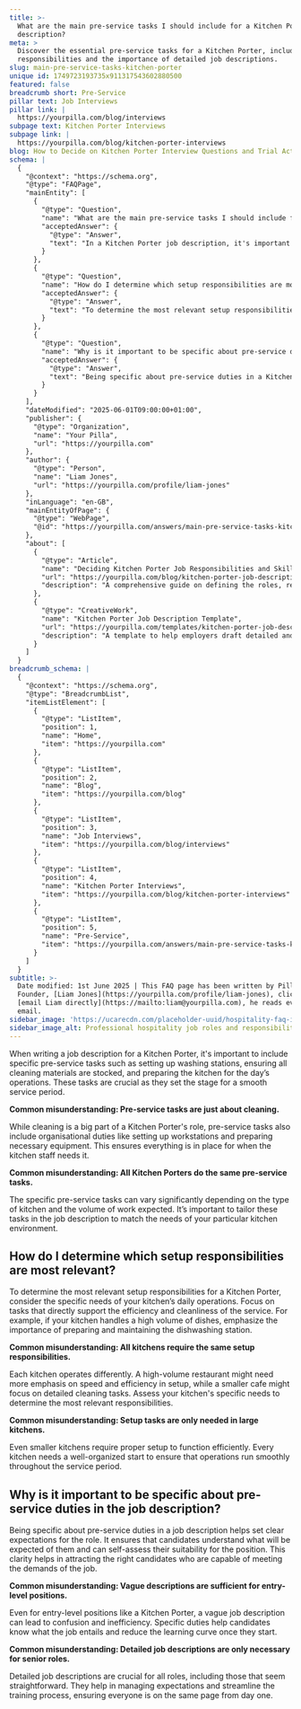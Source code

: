 ```yaml
---
title: >-
  What are the main pre-service tasks I should include for a Kitchen Porter job
  description?
meta: >
  Discover the essential pre-service tasks for a Kitchen Porter, including setup
  responsibilities and the importance of detailed job descriptions.
slug: main-pre-service-tasks-kitchen-porter
unique id: 1749723193735x911317543602880500
featured: false
breadcrumb short: Pre-Service
pillar text: Job Interviews
pillar link: |
  https://yourpilla.com/blog/interviews
subpage text: Kitchen Porter Interviews
subpage link: |
  https://yourpilla.com/blog/kitchen-porter-interviews
blog: How to Decide on Kitchen Porter Interview Questions and Trial Activities
schema: |
  {
    "@context": "https://schema.org",
    "@type": "FAQPage",
    "mainEntity": [
      {
        "@type": "Question",
        "name": "What are the main pre-service tasks I should include for a Kitchen Porter job description?",
        "acceptedAnswer": {
          "@type": "Answer",
          "text": "In a Kitchen Porter job description, it's important to specify pre-service tasks such as setting up washing stations, ensuring cleaning materials are fully stocked, and preparing the kitchen for the day’s operations. These tasks are essential for ensuring a smooth service period. Tasks vary widely depending on the kitchen type and work volume, adding that organisational duties are also part of pre-service tasks, ensuring all necessary equipment and workstations are ready for use."
        }
      },
      {
        "@type": "Question",
        "name": "How do I determine which setup responsibilities are most relevant for a Kitchen Porter?",
        "acceptedAnswer": {
          "@type": "Answer",
          "text": "To determine the most relevant setup responsibilities for a Kitchen Porter, assess the specific needs of your kitchen’s daily operations. Emphasize tasks that enhance efficiency and cleanliness, such as preparing and maintaining dishwashing stations particularly in high-volume environments. Each kitchen's unique demands dictate the setup responsibilities; larger kitchens might require speed-focused setups, whereas smaller kitchens might prioritise detailed cleaning tasks."
        }
      },
      {
        "@type": "Question",
        "name": "Why is it important to be specific about pre-service duties in a Kitchen Porter job description?",
        "acceptedAnswer": {
          "@type": "Answer",
          "text": "Being specific about pre-service duties in a Kitchen Porter job description sets clear expectations for the role. It helps candidates understand the demands and assess their suitability, attracting those capable of fulfilling the duties. Clear, detailed descriptions ensure streamlined training and effective operations from the start, important for all roles, including entry-level positions."
        }
      }
    ],
    "dateModified": "2025-06-01T09:00:00+01:00",
    "publisher": {
      "@type": "Organization",
      "name": "Your Pilla",
      "url": "https://yourpilla.com"
    },
    "author": {
      "@type": "Person",
      "name": "Liam Jones",
      "url": "https://yourpilla.com/profile/liam-jones"
    },
    "inLanguage": "en-GB",
    "mainEntityOfPage": {
      "@type": "WebPage",
      "@id": "https://yourpilla.com/answers/main-pre-service-tasks-kitchen-porter"
    },
    "about": [
      {
        "@type": "Article",
        "name": "Deciding Kitchen Porter Job Responsibilities and Skills",
        "url": "https://yourpilla.com/blog/kitchen-porter-job-description",
        "description": "A comprehensive guide on defining the roles, responsibilities and necessary skills for a Kitchen Porter position."
      },
      {
        "@type": "CreativeWork",
        "name": "Kitchen Porter Job Description Template",
        "url": "https://yourpilla.com/templates/kitchen-porter-job-description",
        "description": "A template to help employers draft detailed and specific job descriptions for Kitchen Porters."
      }
    ]
  }
breadcrumb_schema: |
  {
    "@context": "https://schema.org",
    "@type": "BreadcrumbList",
    "itemListElement": [
      {
        "@type": "ListItem",
        "position": 1,
        "name": "Home",
        "item": "https://yourpilla.com"
      },
      {
        "@type": "ListItem",
        "position": 2,
        "name": "Blog",
        "item": "https://yourpilla.com/blog"
      },
      {
        "@type": "ListItem",
        "position": 3,
        "name": "Job Interviews",
        "item": "https://yourpilla.com/blog/interviews"
      },
      {
        "@type": "ListItem",
        "position": 4,
        "name": "Kitchen Porter Interviews",
        "item": "https://yourpilla.com/blog/kitchen-porter-interviews"
      },
      {
        "@type": "ListItem",
        "position": 5,
        "name": "Pre-Service",
        "item": "https://yourpilla.com/answers/main-pre-service-tasks-kitchen-porter"
      }
    ]
  }
subtitle: >-
  Date modified: 1st June 2025 | This FAQ page has been written by Pilla
  Founder, [Liam Jones](https://yourpilla.com/profile/liam-jones), click to
  [email Liam directly](https://mailto:liam@yourpilla.com), he reads every
  email.
sidebar_image: 'https://ucarecdn.com/placeholder-uuid/hospitality-faq-image.jpg'
sidebar_image_alt: Professional hospitality job roles and responsibilities
---
```

When writing a job description for a Kitchen Porter, it's important to include specific pre-service tasks such as setting up washing stations, ensuring all cleaning materials are stocked, and preparing the kitchen for the day’s operations. These tasks are crucial as they set the stage for a smooth service period.

**Common misunderstanding: Pre-service tasks are just about cleaning.**

While cleaning is a big part of a Kitchen Porter's role, pre-service tasks also include organisational duties like setting up workstations and preparing necessary equipment. This ensures everything is in place for when the kitchen staff needs it.

**Common misunderstanding: All Kitchen Porters do the same pre-service tasks.**

The specific pre-service tasks can vary significantly depending on the type of kitchen and the volume of work expected. It’s important to tailor these tasks in the job description to match the needs of your particular kitchen environment.

## How do I determine which setup responsibilities are most relevant?

To determine the most relevant setup responsibilities for a Kitchen Porter, consider the specific needs of your kitchen’s daily operations. Focus on tasks that directly support the efficiency and cleanliness of the service. For example, if your kitchen handles a high volume of dishes, emphasize the importance of preparing and maintaining the dishwashing station.

**Common misunderstanding: All kitchens require the same setup responsibilities.**

Each kitchen operates differently. A high-volume restaurant might need more emphasis on speed and efficiency in setup, while a smaller cafe might focus on detailed cleaning tasks. Assess your kitchen's specific needs to determine the most relevant responsibilities.

**Common misunderstanding: Setup tasks are only needed in large kitchens.**

Even smaller kitchens require proper setup to function efficiently. Every kitchen needs a well-organized start to ensure that operations run smoothly throughout the service period.

## Why is it important to be specific about pre-service duties in the job description?

Being specific about pre-service duties in a job description helps set clear expectations for the role. It ensures that candidates understand what will be expected of them and can self-assess their suitability for the position. This clarity helps in attracting the right candidates who are capable of meeting the demands of the job.

**Common misunderstanding: Vague descriptions are sufficient for entry-level positions.**

Even for entry-level positions like a Kitchen Porter, a vague job description can lead to confusion and inefficiency. Specific duties help candidates know what the job entails and reduce the learning curve once they start.

**Common misunderstanding: Detailed job descriptions are only necessary for senior roles.**

Detailed job descriptions are crucial for all roles, including those that seem straightforward. They help in managing expectations and streamline the training process, ensuring everyone is on the same page from day one.
